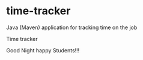 # time-tracker
Java (Maven) application for tracking time on the job

Time tracker

Good Night happy Students!!!
